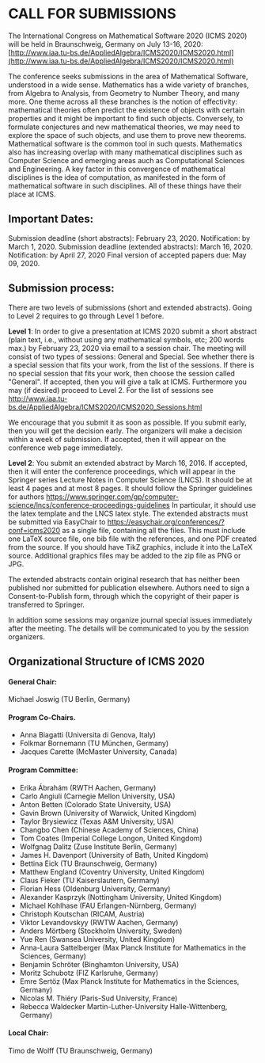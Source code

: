 # CALL FOR SUBMISSIONS

The International Congress on Mathematical Software 2020 (ICMS 2020)
will be held in Braunschweig, Germany on July 13-16, 2020:
[http://www.iaa.tu-bs.de/AppliedAlgebra/ICMS2020/ICMS2020.html](http://www.iaa.tu-bs.de/AppliedAlgebra/ICMS2020/ICMS2020.html)

The conference seeks submissions in the area of Mathematical Software,
understood in a wide sense.  Mathematics has a wide variety of
branches, from Algebra to Analysis, from Geometry to Number Theory,
and many more.  One theme across all these branches is the notion of
effectivity: mathematical theories often predict the existence of
objects with certain properties and it might be important to find such
objects. Conversely, to formulate conjectures and new mathematical
theories, we may need to explore the space of such objects, and use
them to prove new theorems.  Mathematical software is the common tool
in such quests.  Mathematics also has increasing overlap with many
mathematical disciplines such as Computer Science and emerging areas
auch as Computational Sciences and Engineering.  A key factor in this
convergence of mathematical disciplines is the idea of computation, as
manifested in the form of mathematical software in such disciplines.
All of these things have their place at ICMS.

## Important Dates:
Submission deadline (short abstracts): February 23, 2020.
Notification: by March 1, 2020.
Submission deadline (extended abstracts): March 16, 2020.
Notification: by April 27, 2020
Final version of accepted papers due: May 09, 2020.

## Submission process:

There are two levels of submissions (short and extended abstracts).
Going to Level 2 requires to go through Level 1 before.

**Level 1**: In order to give a presentation at ICMS 2020 submit a short
abstract (plain text, i.e., without using any mathematical symbols,
etc; 200 words max.) by February 23, 2020 via email to a session
chair.  The meeting will consist of two types of sessions: General and
Special.  See whether there is a special session that fits your work,
from the list of the sessions.  If there is no special session that
fits your work, then choose the session called "General".  If
accepted, then you will give a talk at ICMS.  Furthermore you may (if
desired) proceed to Level 2.  For the list of sessions see
  http://www.iaa.tu-bs.de/AppliedAlgebra/ICMS2020/ICMS2020_Sessions.html
  
We encourage that you submit it as soon as possible.
If you submit early, then you will get the decision early.
The organizers will make a decision within a week of submission.
If accepted, then it will appear on the conference web page immediately.

**Level 2**: You submit an extended abstract by March 16, 2016.  If
accepted, then it will enter the conference proceedings, which will
appear in the Springer series Lecture Notes in Computer Science
(LNCS). It should be at least 4 pages and at most 8 pages.  It should
follow the Springer guidelines for authors
  https://www.springer.com/gp/computer-science/lncs/conference-proceedings-guidelines
In particular, it should use the latex template and the LNCS latex
style. The extended abstracts must be submitted via EasyChair to
  https://easychair.org/conferences/?conf=icms2020
as a single file, containing all the files.  This must include one
LaTeX source file, one bib file with the references, and one PDF
created from the source.  If you should have TikZ graphics, include it
into the LaTeX source.  Additional graphics files may be added to the
zip file as PNG or JPG.

The extended abstracts contain original research that has neither been
published nor submitted for publication elsewhere.  Authors need to
sign a Consent-to-Publish form, through which the copyright of their
paper is transferred to Springer.

In addition some sessions may organize journal special issues
immediately after the meeting.  The details will be communicated to
you by the session organizers.

## Organizational Structure of ICMS 2020

#### General Chair:
Michael Joswig (TU Berlin, Germany)

#### Program Co-Chairs.
* Anna Biagatti (Universita di Genova, Italy)
* Folkmar Bornemann (TU München, Germany)
* Jacques Carette (McMaster University, Canada)

#### Program Committee:
* Erika Ábrahám (RWTH Aachen, Germany)
* Carlo Angiuli (Carnegie Mellon University, USA)
* Anton Betten (Colorado State University, USA)
* Gavin Brown (University of Warwick, United Kingdom)
* Taylor Brysiewicz (Texas A&M University, USA)
* Changbo Chen (Chinese Academy of Sciences, China)
* Tom Coates (Imperial College Longon, United Kingdom)
* Wolfgnag Dalitz (Zuse Institute Berlin, Germany)
* James H. Davenport (University of Bath, United Kingdom)
* Bettina Eick (TU Braunschweig, Germany)
* Matthew England (Coventry University, United Kingdom)
* Claus Fieker (TU Kaiserslautern, Germany)
* Florian Hess (Oldenburg University, Germany)
* Alexander Kasprzyk (Nottingham University, United Kingdom)
* Michael Kohlhase (FAU Erlangen-Nürnberg, Germany)
* Christoph Koutschan (RICAM, Austria)
* Viktor Levandovskyy (RWTW Aachen, Germany)
* Anders Mörtberg (Stockholm University, Sweden)
* Yue Ren (Swansea University, United Kingdom)
* Anna-Laura Sattelberger (Max Planck Institute for Mathematics in the Sciences, Germany)
* Benjamin Schröter (Binghamton University, USA)
* Moritz Schubotz (FIZ Karlsruhe, Germany)
* Emre Sertöz (Max Planck Institute for Mathematics in the Sciences, Germany)
* Nicolas M. Thiéry (Paris-Sud University, France)
* Rebecca Waldecker Martin-Luther-University Halle-Wittenberg, Germany)

#### Local Chair:
Timo de Wolff (TU Braunschweig, Germany)

